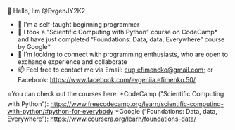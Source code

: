 👋 Hello, I’m @EvgenJY2K2
- 👀 I'm a self-taught beginning programmer
- 🌱 I took a "Scientific Computing with Python" course on CodeCamp* and have just completed “Foundations: Data, data, Everywhere” course by Google*
- 💞️ I’m looking to connect with programming enthusiasts, who are open to exchange experience and collaborate
- 📫 Feel free to contact me via Email: eug.efimencko@gmail.com; or Facebook: https://www.facebook.com/evgeniia.efimenko.50/

⭐You can check out the courses here:
 *CodeCamp ("Scientific Computing with Python"): https://www.freecodecamp.org/learn/scientific-computing-with-python/#python-for-everybody
 *Google (“Foundations: Data, data, Everywhere”): https://www.coursera.org/learn/foundations-data/
